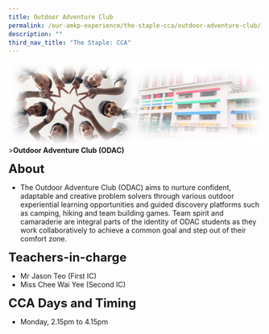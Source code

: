 ```yaml
---
title: Outdoor Adventure Club
permalink: /our-amkp-experience/the-staple-cca/outdoor-adventure-club/
description: ""
third_nav_title: "The Staple: CCA"
---
```

![Sub-banner](/images/sub%20banner.jpg)
&gt;**Outdoor Adventure Club (ODAC)**

**<font size="5">About</font>**

* The Outdoor Adventure Club (ODAC) aims to nurture confident, adaptable and creative problem solvers through various outdoor experiential learning opportunities and guided discovery platforms such as camping, hiking and team building games. Team spirit and camaraderie are integral parts of the identity of ODAC students as they work collaboratively to achieve a common goal and step out of their comfort zone.

**<font size="5">Teachers-in-charge</font>**
* Mr Jason Teo (First IC)
* Miss Chee Wai Yee (Second IC)

**<font size="5">   CCA Days and Timing</font>**
* Monday, 2.15pm to 4.15pm